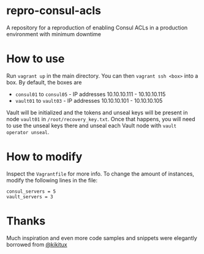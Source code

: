 # repro-consul-acls
A repository for a reproduction of enabling Consul ACLs in a production environment with minimum downtime

# How to use
Run `vagrant up` in the main directory. You can then `vagrant ssh <box>` into a box. By default, the boxes are

- `consul01` to `consul05` - IP addresses 10.10.10.111 - 10.10.10.115
- `vault01` to `vault03` - IP addresses 10.10.10.101 - 10.10.10.105

Vault will be initialized and the tokens and unseal keys will be present in node `vault01` in `/root/recovery_key.txt`. Once that happens, you will need to use the unseal keys there and unseal each Vault node with `vault operator unseal`.

# How to modify
Inspect the `Vagrantfile` for more info. To change the amount of instances, modify the following lines in the file:

    consul_servers = 5
    vault_servers = 3

# Thanks
Much inspiration and even more code samples and snippets were elegantly borrowed from [@kikitux](https://github.com/kikitux)